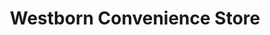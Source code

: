 ---
title: "Westborn Convenience Store"
url: /dearborn/westborn-convenience-store/
shop: Lebensmittel
---